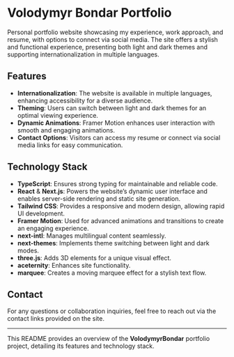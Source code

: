 # Volodymyr Bondar Portfolio

Personal portfolio website showcasing my experience, work approach, and resume, with options to connect via social media. The site offers a stylish and functional experience, presenting both light and dark themes and supporting internationalization in multiple languages.

## Features

- **Internationalization**: The website is available in multiple languages, enhancing accessibility for a diverse audience.
- **Theming**: Users can switch between light and dark themes for an optimal viewing experience.
- **Dynamic Animations**: Framer Motion enhances user interaction with smooth and engaging animations.
- **Contact Options**: Visitors can access my resume or connect via social media links for easy communication.

## Technology Stack

- **TypeScript**: Ensures strong typing for maintainable and reliable code.
- **React** & **Next.js**: Powers the website’s dynamic user interface and enables server-side rendering and static site generation.
- **Tailwind CSS**: Provides a responsive and modern design, allowing rapid UI development.
- **Framer Motion**: Used for advanced animations and transitions to create an engaging experience.
- **next-intl**: Manages multilingual content seamlessly.
- **next-themes**: Implements theme switching between light and dark modes.
- **three.js**: Adds 3D elements for a unique visual effect.
- **aceternity**: Enhances site functionality.
- **marquee**: Creates a moving marquee effect for a stylish text flow.

## Contact

For any questions or collaboration inquiries, feel free to reach out via the contact links provided on the site.

---

This README provides an overview of the **VolodymyrBondar** portfolio project, detailing its features and technology stack.
